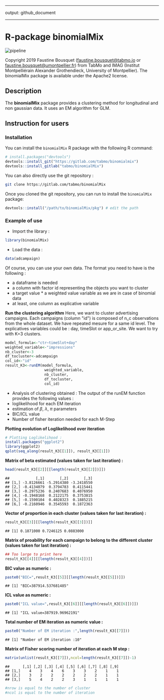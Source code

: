 
------------------------------------------------------------------------

output: github\_document

------------------------------------------------------------------------

R-package binomialMix
=====================

![pipeline](https://gitlab.com/tabmo/binomialmix/badges/develop/pipeline.svg)

Copyright 2019 Faustine Bousquet (faustine.bousquet@tabmo.io or faustine.bousquet@umontpellier.fr) from TabMo and IMAG (Institut Montpelliérain Alexander Grothendieck, University of Montpellier). The binomialMix package is available under the Apache2 license.

Description
-----------

The **binomialMix** package provides a clustering method for longitudinal and non gaussian data. It uses an EM algorithm for GLM.

Instruction for users
---------------------

### Installation

You can install the `binomialMix` R package with the following R command:

``` r
# install.packages("devtools")
devtools::install_git("https://gitlab.com/tabmo/binomialmix")
devtools::install_gitlab("tabmo/binomialMix")
```

You can also directly use the git repository :

``` bash
git clone https://gitlab.com/tabmo/binomialMix
```

Once you cloned the git repository, you can run to install the `binomialMix` package:

``` r
devtools::install("/path/to/binomialMix/pkg") # edit the path
```

### Example of use

-   Import the library :

``` r
library(binomialMix)
```

-   Load the data :

``` r
data(adcampaign)
```

Of course, you can use your own data. The format you need to have is the following : 
- a dataframe is needed 
- a column with factor id representing the objects you want to cluster 
- a target value \* a weighted value variable as we are in case of binomial data 
- at least, one column as explicative variable

**Run the clustering algorithm**
Here, we want to cluster advertising campaigns. Each campaigns (column "id") is composed of n\_c observations from the whole dataset. We have repeated mesure for a same id level. The explicatives variables could be : day, timeSlot or app\_or\_site. We want to try with K=3 clusters.

``` r
model_formula<-"ctr~timeSlot+day"
weighted_variable<-"impressions"
nb_cluster<-3
df_tocluster<-adcampaign
col_id<-"id"
result_K3<-runEM(model_formula,
                  weighted_variable,
                  nb_cluster,
                  df_tocluster,
                  col_id)
```

-   Analysis of clustering obtained : The output of the runEM function provides the following values :
-   loglikelihood for each EM iteration
-   estimation of *β*, *λ*, *π* parameters
-   BIC/ICL value
-   Number of fisher iteration needed for each M-Step

**Plotting evolution of Loglikelihood over iteration**

``` r
# Plotting Loglikelihood :
install.packages("ggplot2")
library(ggplot2)
qplot(seq_along(result_K3[[1]]), result_K3[[1]])
```

**Matrix of beta estimated (values taken for last iteration) :**

``` r
head(result_K3[[2]][[length(result_K3[[2]])]])
```

    ##            [,1]       [,2]       [,3]
    ## [1,] -3.8126661 -5.2914380 -3.2418550
    ## [2,] -0.4134079  0.3794783  0.4115441
    ## [3,] -0.2975236  0.2407683  0.4076950
    ## [4,] -0.1948168  0.2122175  0.3753815
    ## [5,] -0.1590104  0.4028323  0.1885215
    ## [6,] -0.2160946  0.3545593  0.1872363

**Vector of proportion in each cluster (values taken for last iteration) :**

``` r
result_K3[[3]][[length(result_K3[[3]])]]
```

    ## [1] 0.1871000 0.7246125 0.0883000

**Matrix of proability for each campaign to belong to the different cluster (values taken for last iteration) :**

``` r
## Too large to print here
result_K3[[4]][[length(result_K3[[4]])]]
```

**BIC value as numeric :**

``` r
paste0("BIC=",result_K3[[5]][[length(result_K3[[5]])]])
```

    ## [1] "BIC=387914.537681485"

**ICL value as numeric :**

``` r
paste0("ICL value=",result_K3[[6]][[length(result_K3[[6]])]])
```

    ## [1] "ICL value=387919.96962191"

**Total number of EM iteration as numeric value :**

``` r
paste0("Number of EM iteration :",length(result_K3[[7]]))
```

    ## [1] "Number of EM iteration :10"

**Matrix of Fisher scoring number of iteration at each M step :**

``` r
matrix(unlist(result_K3[[7]]),ncol=length(result_K3[[7]])-1)
```

    ##      [,1] [,2] [,3] [,4] [,5] [,6] [,7] [,8] [,9]
    ## [1,]    4    3    4    6    3    3    2    1    1
    ## [2,]    3    2    2    2    2    2    2    1    1
    ## [3,]    5    4    2    2    3    1    1    1    1

``` r
#nrow is equal to the number of cluster
#ncol is equal to the number of iteration
```
